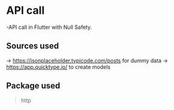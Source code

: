 # API call

-API call in Flutter with Null Safety.

## Sources used

-> <https://jsonplaceholder.typicode.com/posts> for dummy data
-> <https://app.quicktype.io/> to create models

## Package used

> http
